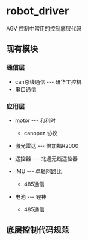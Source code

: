 # robot_driver
AGV 控制中常用的控制底层代码

## 现有模块

### 通信层 

* can总线通信 --- 研华工控机
* 串口通信 

### 应用层 

* motor --- 和利时
    - canopen 协议

* 激光雷达 --- 倍加福R2000

* 遥控器 --- 北通无线遥控器

* IMU --- 单轴阿路比
    - 485通信
* 电池 --- 锂神
    - 485通信

## 底层控制代码规范

